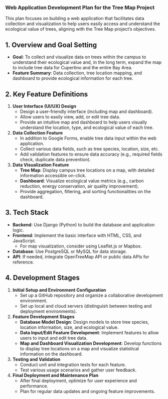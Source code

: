 ### **Web Application Development Plan for the Tree Map Project**

This plan focuses on building a web application that facilitates data collection and visualization to help users easily access and understand the ecological value of trees, aligning with the Tree Map project’s objectives.

## 1. Overview and Goal Setting
- **Goal**: To collect and visualize data on trees within the campus to understand their ecological value and, in the long term, expand the map to include tree data for Cupertino and the entire Bay Area.
- **Feature Summary**: Data collection, tree location mapping, and dashboard to provide ecological information for each tree.

## 2. Key Feature Definitions
1. **User Interface (UI/UX) Design**
    - Design a user-friendly interface (including map and dashboard).
    - Allow users to easily view, add, or edit tree data.
    - Provide an intuitive map and dashboard to help users visually understand the location, type, and ecological value of each tree.
2. **Data Collection Feature**
    - In addition to Google Forms, enable tree data input within the web application.
    - Collect various data fields, such as tree species, location, size, etc.
    - Add validation features to ensure data accuracy (e.g., required fields check, duplicate data prevention).
3. **Data Visualization Feature**
    - **Tree Map**: Display campus tree locations on a map, with detailed information accessible on-click.
    - **Dashboard**: Visualize ecological value metrics (e.g., carbon reduction, energy conservation, air quality improvement).
    - Provide aggregation, filtering, and sorting functionalities on the dashboard.

## 3. Tech Stack
- **Backend**: Use Django (Python) to build the database and application logic.
- **Frontend**: Implement the basic interface with HTML, CSS, and JavaScript.
    - For map visualization, consider using Leaflet.js or Mapbox.
- **Database**: Use PostgreSQL or MySQL for data storage.
- **API**: If needed, integrate OpenTreeMap API or public data APIs for reference.

## 4. Development Stages
1. **Initial Setup and Environment Configuration**
    - Set up a GitHub repository and organize a collaborative development environment.
    - Set up local and cloud servers (distinguish between testing and deployment environments).
2. **Feature Development Stages**
    - **Database Model Design**: Design models to store tree species, location information, size, and ecological value.
    - **Data Input/Edit Feature Development**: Implement features to allow users to input and edit tree data.
    - **Map and Dashboard Visualization Development**: Develop functions to display tree locations on a map and visualize statistical information on the dashboard.
3. **Testing and Validation**
    - Conduct unit and integration tests for each feature.
    - Test various usage scenarios and gather user feedback.
4. **Final Deployment and Maintenance Plan**
    - After final deployment, optimize for user experience and performance.
    - Plan for regular data updates and ongoing feature improvements.